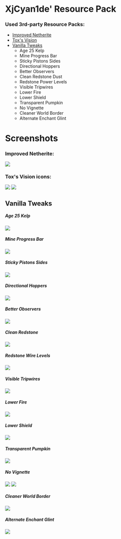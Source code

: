 # XjCyan1de' Resource Pack

### Used 3rd-party Resource Packs:
* [Improved Netherite](https://www.planetminecraft.com/texture_pack/improved-netherite-by-toxteer/)
* [Tox's Vision](https://www.curseforge.com/minecraft/texture-packs/toxs-vision/)
* [Vanilla Tweaks](https://vanillatweaks.net/picker/resource-packs/)
    * Age 25 Kelp
    * Mine Progress Bar
    * Sticky Pistons Sides
    * Directional Hoppers
    * Better Observers
    * Clean Redstone Dust
    * Redstone Power Levels
    * Visible Tripwires
    * Lower Fire
    * Lower Shield
    * Transparent Pumpkin
    * No Vignette
    * Cleaner World Border
    * Alternate Enchant Glint
    
# Screenshots

### Improved Netherite:
![](https://i.redd.it/fd9giylpbrf41.png)

### Tox's Vision icons:
![](https://i.imgur.com/VryC69Z.png)
![](https://i.imgur.com/TVKuudW.png)

## Vanilla Tweaks
##### Age 25 Kelp
![](https://vanillatweaks.net/assets/resources/previews/resourcepacks/1.15/Age25Kelp.png?v1)
##### Mine Progress Bar
![](https://vanillatweaks.net/assets/resources/icons/resourcepacks/1.15/MineProgressBar.png?v1)
##### Sticky Pistons Sides
![](https://vanillatweaks.net/assets/resources/previews/resourcepacks/1.15/StickyPistonSides.png?v1)
##### Directional Hoppers
![](https://vanillatweaks.net/assets/resources/previews/resourcepacks/1.15/DirectionalHoppers.png?v1)
##### Better Observers
![](https://vanillatweaks.net/assets/resources/previews/resourcepacks/1.15/BetterObservers.png?v1)
##### Clean Redstone
![](https://vanillatweaks.net/assets/resources/icons/resourcepacks/1.15/CleanRedstoneDust.png?v1)
##### Redstone Wire Levels
![](https://vanillatweaks.net/assets/resources/previews/resourcepacks/1.15/RedstonePowerLevels.png?v1)
##### Visible Tripwires
![](https://vanillatweaks.net/assets/resources/previews/resourcepacks/1.15/VisibleTripwires.png?v1)
##### Lower Fire
![](https://vanillatweaks.net/assets/resources/previews/resourcepacks/1.15/LowerFire.png?v1)
##### Lower Shield
![](https://vanillatweaks.net/assets/resources/previews/resourcepacks/1.15/LowerShield.png?v1)
##### Transparent Pumpkin
![](https://vanillatweaks.net/assets/resources/previews/resourcepacks/1.15/TransparentPumpkin.png?v1)
##### No Vignette
![](https://vanillatweaks.net/assets/resources/icons/resourcepacks/1.15/NoVignette.png?v1)
![](https://vanillatweaks.net/assets/resources/previews/resourcepacks/1.15/NoVignette.png?v1)
##### Cleaner World Border
![](https://vanillatweaks.net/assets/resources/previews/resourcepacks/1.15/CleanerWorldBorder.png?v1)
##### Alternate Enchant Glint
![](https://vanillatweaks.net/assets/resources/previews/resourcepacks/1.15/AlternateEnchantGlint.png?v1)